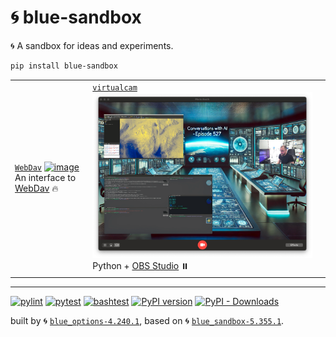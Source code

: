 # 🌀 blue-sandbox

🌀 A sandbox for ideas and experiments.

```bash
pip install blue-sandbox
```

|   |   |   |
| --- | --- | --- |
| [`WebDav`](./blue_sandbox/WebDav) [![image](https://github.com/kamangir/assets/raw/main/blue-sandbox/WebDav?raw=true)](./blue_sandbox/WebDav) An interface to [WebDav](http://www.webdav.org/) 🔥 | [`virtualcam`](./blue_sandbox/virtualcam) [![image](https://github.com/kamangir/assets/raw/main/blue-sandbox/virtualcam.png?raw=true)](./blue_sandbox/virtualcam) Python + [OBS Studio](https://obsproject.com/) ⏸️ |  |

---


[![pylint](https://github.com/kamangir/blue-sandbox/actions/workflows/pylint.yml/badge.svg)](https://github.com/kamangir/blue-sandbox/actions/workflows/pylint.yml) [![pytest](https://github.com/kamangir/blue-sandbox/actions/workflows/pytest.yml/badge.svg)](https://github.com/kamangir/blue-sandbox/actions/workflows/pytest.yml) [![bashtest](https://github.com/kamangir/blue-sandbox/actions/workflows/bashtest.yml/badge.svg)](https://github.com/kamangir/blue-sandbox/actions/workflows/bashtest.yml) [![PyPI version](https://img.shields.io/pypi/v/blue-sandbox.svg)](https://pypi.org/project/blue-sandbox/) [![PyPI - Downloads](https://img.shields.io/pypi/dd/blue-sandbox)](https://pypistats.org/packages/blue-sandbox)

built by 🌀 [`blue_options-4.240.1`](https://github.com/kamangir/awesome-bash-cli), based on 🌀 [`blue_sandbox-5.355.1`](https://github.com/kamangir/blue-sandbox).
